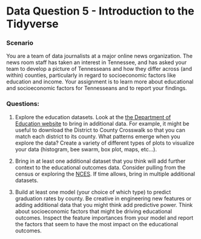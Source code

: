 # Data Question 5 - Introduction to the Tidyverse

### Scenario
<p>You are a team of data journalists at a major online news organization. The news room staff has taken an interest in Tennessee, and has asked your team to develop a picture of Tennesseans and how they differ across (and within) counties, particularly in regard to socioeconomic factors like education and income. Your assignment is to learn more about educational and socioeconomic factors for Tennesseans and to report your findings.</p>

### Questions:
1. Explore the education datasets. Look at the [the Department of Education website](https://www.tn.gov/education/data/data-downloads.html) to bring in additional data. For example, it might be useful to download the District to County Crosswalk so that you can match each district to its county. What patterns emerge when you explore the data? Create a variety of different types of plots to visualize your data (histogram, bee swarm, box plot, maps, etc...).

2. Bring in at least one additional dataset that you think will add further context to the educational outcomes data. Consider pulling from the census or exploring the [NCES](https://nces.ed.gov/ccd/ccddata.asp). If time allows, bring in multiple additional datasets.

3. Build at least one model (your choice of which type) to predict graduation rates by county. Be creative in engineering new features or adding additional data that you might think add predictive power. Think about socioeconomic factors that might be driving educational outcomes. Inspect the feature importances from your model and report the factors that seem to have the most impact on the educational outcomes.